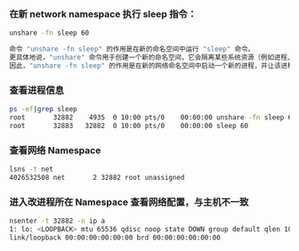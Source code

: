 ### 在新 network namespace 执行 sleep 指令：

```sh
unshare -fn sleep 60

命令 "unshare -fn sleep" 的作用是在新的命名空间中运行 "sleep" 命令。
更具体地说，"unshare" 命令用于创建一个新的命名空间，它会隔离某些系统资源（例如进程、网络、文件系统等）。"-n" 参数表示只隔离网络命名空间。"-f" 参数表示在新的命名空间中运行一个新的进程。最后的 "sleep" 命令是在新的命名空间中运行的命令，它会让进程进入休眠状态，直到指定的时间结束。
因此，"unshare -fn sleep" 的作用是在新的网络命名空间中启动一个新的进程，并让该进程休眠，直到时间结束。
```

### 查看进程信息

```sh
ps -ef|grep sleep
root       32882    4935  0 10:00 pts/0    00:00:00 unshare -fn sleep 60
root       32883   32882  0 10:00 pts/0    00:00:00 sleep 60
```

### 查看网络 Namespace

```sh
lsns -t net
4026532508 net       2 32882 root unassigned                                unshare
```

### 进入改进程所在 Namespace 查看网络配置，与主机不一致

```sh
nsenter -t 32882 -n ip a
1: lo: <LOOPBACK> mtu 65536 qdisc noop state DOWN group default qlen 1000
link/loopback 00:00:00:00:00:00 brd 00:00:00:00:00:00
```
